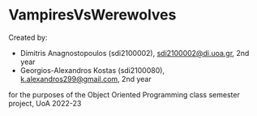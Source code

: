 # VampiresVsWerewolves

Created by:
  - Dimitris Anagnostopoulos (sdi2100002), sdi2100002@di.uoa.gr, 2nd year
  - Georgios-Alexandros Kostas (sdi2100080), k.alexandros299@gmail.com, 2nd year

for the purposes of the Object Oriented Programming class semester project, UoA 2022-23
